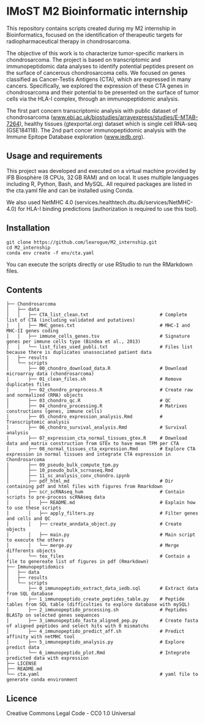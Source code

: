 # IMoST M2 Bioinformatic internship

This repository contains scripts created during my M2 internship in Bioinformatics, focused on the identification of therapeutic targets for radiopharmaceutical therapy in chondrosarcoma.

The objective of this work is to characterize tumor-specific markers in chondrosarcoma. The project is based on transcriptomic and immunopeptidomic data analyses to identify potential peptides present on the surface of cancerous chondrosarcoma cells. We focused on genes classified as Cancer-Testis Antigens (CTA), which are expressed in many cancers. Specifically, we explored the expression of these CTA genes in chondrosarcoma and their potential to be presented on the surface of tumor cells via the HLA-I complex, through an immunopeptidomic analysis.

The first part concern transcriptomic analysis with public dataset of chondrosarcoma (www.ebi.ac.uk/biostudies/arrayexpress/studies/E-MTAB-7264), healthy tissues (gtexportal.org) dataset which is single cell RNA-seq (GSE184118).
The 2nd part concer immunopeptidomic analysis with the Immune Epitope Database exploration (www.iedb.org).


## Usage and requirements
This project was developed and executed on a virtual machine provided by IFB Biosphère (8 CPUs, 32 GB RAM) and on local. It uses multiple languages including R, Python, Bash, and MySQL. All required packages are listed in the cta.yaml file and can be installed using Conda.

We also used NetMHC 4.0 (services.healthtech.dtu.dk/services/NetMHC-4.0) for HLA-I binding predictions (authorization is required to use this tool).

## Installation
```
git clone https://github.com/learogue/M2_internship.git
cd M2_internship 
conda env create -f env/cta.yaml
```
You can execute the scripts directly or use RStudio to run the RMarkdown files.

## Contents
```
├── Chondrosarcoma
│   ├── data
│   │   ├── CTA_list_clean.txt                          # Complete list of CTA (including validated and putatives)
│   │   ├── MHC_genes.txt                               # MHC-I and MHC-II genes coding
│   │   ├── immune_cells_genes.tsv                      # Signature genes per immune cells type (Bindea et al., 2013)
│   │   └── list_files_used_publi.txt                   # Files list because there is duplicates unassociated patient data
│   ├── results
│   └── scripts
│       ├── 00_chondro_download_data.R                  # Download microarray data (chondrosarcoma)
│       ├── 01_clean_files.sh                           # Remove duplicates files
│       ├── 02_chondro_preprocess.R                     # Create raw and normalized (RMA) objects
│       ├── 03_chondro_qc.R                             # QC
│       ├── 04_chondro_processing.R                     # Matrixes constructions (genes, immune cells)
│       ├── 05_chondro_expression_analysis.Rmd          # Transcriptomic analysis
│       ├── 06_chondro_survival_analysis.Rmd            # Survival analysis
│       ├── 07_expression_cta_normal_tissues_gtex.R     # Download data and matrix construction from GTEx to have mean TPM per CTA
│       ├── 08_normal_tissues_cta_expression.Rmd        # Explore CTA expression in normal tissues and integrate CTA expression in Chondrosarcoma
│       ├── 09_pseudo_bulk_compute_tpm.py
│       ├── 10_pseudo_bulk_scrnaseq.Rmd
│       ├── 11_sc_analysis_conv_chondro.ipynb
│       ├── pdf_html_md                                 # Dir containing pdf and html files with figures from Rmarkdown
│       ├── scr_scRNAseq_hum                            # Contain scripts to pre-process scRNAseq data
│       │   ├── README.md                               # Explain how to use these scripts
│       │   ├── apply_filters.py                        # Filter genes and cells and QC
│       │   ├── create_anndata_object.py                # Create objects
│       │   ├── main.py                                 # Main script to execute the others
│       │   └── merge.py                                # Merge differents objects
│       └── tex_files                                   # Contain a file to genereate list of figures in pdf (Rmarkdown)
├── Immunopeptidomics
│   ├── data
│   ├── results
│   └── scripts
│       ├── 0_immunopeptido_extract_data_iedb.sql       # Extract data from SQL database
│       ├── 1_immunopeptido_create_peptides_table.py    # Peptide tables from SQL table (difficulties to explore database with mySQL)
│       ├── 2_immunopeptido_processing.sh               # Peptides BLASTp on selected genes sequences 
│       ├── 3_immunopeptido_fasta_aligned_pep.py        # Create fasta of aligned peptides and select hits with 0 mismatchs
│       ├── 4_immunopeptido_predict_aff.sh              # Predict affinity with netMHC tool
│       ├── 5_immunopeptido_analysis.py                 # Explore predict data
│       └── 6_immunopeptido_plot.Rmd                    # Integrate predicted data with expression
├── LICENSE
├── README.md
└── cta.yaml                                            # yaml file to generate conda environment
```

## Licence
Creative Commons Legal Code - CC0 1.0 Universal